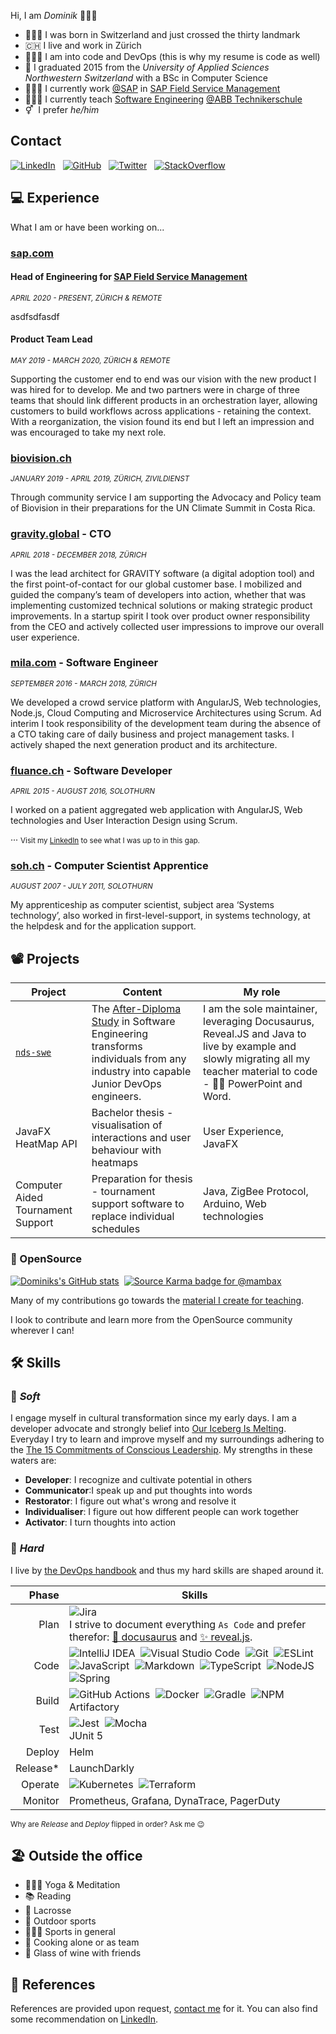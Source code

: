 Hi, I am _Dominik_ 👨🏽‍💻

- 🧑🏽‍🍼 I was born in Switzerland and just crossed the thirty landmark
- 🇨🇭 I live and work in Zürich
- 👨🏽‍💻 I am into code and DevOps (this is why my resume is code as well)
- 🎒 I graduated 2015 from the _University of Applied Sciences Northwestern Switzerland_ with a BSc in Computer Science
- 👷🏽‍♂️ I currently work [@SAP](https://github.com/SAP) in [SAP Field Service Management](https://www.sap.com/products/field-service-management.html)
- 👨🏽‍🏫 I currently teach [Software Engineering](https://github.com/nds-swe) [@ABB Technikerschule](https://www.abbts.ch/nachdiplomstudien/software-engineering/)
- ⚥&nbsp;&nbsp;I prefer _he/him_

## Contact

[![LinkedIn](https://img.shields.io/badge/LinkedIn-0077B5?style=for-the-badge&logo=linkedin&logoColor=white)](https://www.linkedin.com/in/meyerdominik/)&nbsp;&nbsp;&nbsp;[![GitHub](https://img.shields.io/badge/GitHub-100000?style=for-the-badge&logo=github&logoColor=white)](https://github.com/mambax)&nbsp;&nbsp;&nbsp;[![Twitter](https://img.shields.io/badge/Twitter-1DA1F2?style=for-the-badge&logo=twitter&logoColor=white)](https://twitter.com/dominikmey3r)&nbsp;&nbsp;&nbsp;[![StackOverflow](https://img.shields.io/badge/Stack_Overflow-FE7A16?style=for-the-badge&logo=stack-overflow&logoColor=white)](https://stackoverflow.com/users/2709980/m4mbax)

## 💻 Experience

What I am or have been working on...

### [sap.com](https://www.sap.com)
#### Head of Engineering for [SAP Field Service Management](https://www.sap.com/products/field-service-management.html)
<small>_APRIL 2020 - PRESENT, ZÜRICH & REMOTE_</small>

asdfsdfasdf

#### Product Team Lead 
<small>_MAY 2019 - MARCH 2020, ZÜRICH & REMOTE_</small>

Supporting the customer end to end was our vision with the new product I was hired for to develop. Me and two partners were in charge of three teams that should link different products in an orchestration layer, allowing customers to build workflows across applications - retaining the context. With a reorganization, the vision found its end but I left an impression and was encouraged to take my next role.

### [biovision.ch](https://www.biovision.ch)
<small>_JANUARY 2019 - APRIL 2019, ZÜRICH, ZIVILDIENST_</small>

Through community service I am supporting the Advocacy and Policy team of Biovision in their preparations for the UN Climate Summit in Costa Rica.

### [gravity.global](https://gravity.global) - CTO
<small>_APRIL 2018 - DECEMBER 2018, ZÜRICH_</small>

I was the lead architect for GRAVITY software (a digital adoption tool) and the first point-of-contact for our global customer base. I mobilized and guided the company’s team of developers into action, whether that was implementing customized technical solutions or making strategic product improvements. In a startup spirit I took over product owner responsibility from the CEO and actively collected user impressions to improve our overall user experience.

### [mila.com](https://www.mila.com) - Software Engineer
<small>_SEPTEMBER 2016 - MARCH 2018, ZÜRICH_</small>

We developed a crowd service platform with AngularJS, Web technologies, Node.js, Cloud Computing and Microservice Architectures using Scrum. 
Ad interim I took responsibility of the development team during the absence of a CTO taking care of daily business and project management tasks. I actively shaped  the next generation product and its architecture. 

### [fluance.ch](https://fluance.ch) - Software Developer
<small>_APRIL 2015 - AUGUST 2016, SOLOTHURN_</small>

I worked on a patient aggregated web application with AngularJS, Web technologies and User Interaction Design using Scrum.

···
<small>Visit my [LinkedIn](https://www.linkedin.com/in/meyerdominik/) to see what I was up to in this gap.</small>

### [soh.ch](https://so-h.ch) - Computer Scientist Apprentice
<small>_AUGUST 2007 - JULY 2011, SOLOTHURN_</small>

My apprenticeship as computer scientist, subject area ‘Systems technology’, also worked in first-level-support, in systems technology, at the helpdesk and for the application support.

## 📽 Projects

|Project|Content|My role
|-|-|-
|[`nds-swe`](https://nds-swe.github.io/swdt/)|The [After-Diploma Study](https://www.abbts.ch/nachdiplomstudien/software-engineering/) in Software Engineering transforms individuals from any industry into capable Junior DevOps engineers.|I am the sole maintainer, leveraging Docusaurus, Reveal.JS and Java to live by example and slowly migrating all my teacher material to code - 👋🏽 PowerPoint and Word.
|JavaFX HeatMap API|Bachelor thesis - visualisation of interactions and user behaviour with heatmaps|User Experience, JavaFX
|Computer Aided Tournament Support |Preparation for thesis - tournament support software to replace individual schedules|Java, ZigBee Protocol, Arduino, Web technologies

### 📖 OpenSource
[![Dominiks's GitHub stats](https://github-readme-stats.vercel.app/api?username=mambax&show_icons=true&theme=dark&count_private=true)](https://github.com/anuraghazra/github-readme-stats)&nbsp;&nbsp;[![Source Karma badge for @mambax](https://sourcekarma-og.vercel.app/api/mambax/github)](https://sourcekarma.vercel.app/mambax)

Many of my contributions go towards the [material I create for teaching](https://github.com/nds-swe).

I look to contribute and learn more from the OpenSource community wherever I can!

## 🛠 Skills

### 🔧 _Soft_
I engage myself in cultural transformation since my early days. I am a developer advocate and strongly belief into [Our Iceberg Is Melting](https://www.amazon.com/Our-Iceberg-Melting-Succeeding-Conditions/dp/0399563911). Everyday I try to learn and improve myself and my surroundings adhering to the [The 15 Commitments of Conscious Leadership](https://conscious.is/15-commitments). My strengths in these waters are:

- **Developer**: I recognize and cultivate potential in others
- **Communicator**:I speak up and put thoughts into words
- **Restorator**: I figure out what's wrong and resolve it
- **Individualiser**: I figure out how different people can work together
- **Activator**: I turn thoughts into action

### 🔨 _Hard_
I live by [the DevOps handbook](https://www.amazon.com/DevOps-Handbook-World-Class-Reliability-Organizations/dp/1942788002) and thus my hard skills are shaped around it.

|Phase|Skills
|-:|-
|Plan|![Jira](https://img.shields.io/badge/jira-%230A0FFF.svg?style=for-the-badge&logo=jira&logoColor=white)<br/>I strive to document everything `As Code` and prefer therefor: [🦖 docusaurus](https://docusaurus.io/) and [✨ reveal.js](https://revealjs.com/).
|Code|![IntelliJ IDEA](https://img.shields.io/badge/IntelliJIDEA-000000.svg?style=for-the-badge&logo=intellij-idea&logoColor=white)&nbsp;&nbsp;![Visual Studio Code](https://img.shields.io/badge/Visual%20Studio%20Code-0078d7.svg?style=for-the-badge&logo=visual-studio-code&logoColor=white)&nbsp;&nbsp;![Git](https://img.shields.io/badge/git-%23F05033.svg?style=for-the-badge&logo=git&logoColor=white)&nbsp;&nbsp;![ESLint](https://img.shields.io/badge/ESLint-4B3263?style=for-the-badge&logo=eslint&logoColor=white)&nbsp;&nbsp;![JavaScript](https://img.shields.io/badge/javascript-%23323330.svg?style=for-the-badge&logo=javascript&logoColor=%23F7DF1E)&nbsp;&nbsp;![Markdown](https://img.shields.io/badge/markdown-%23000000.svg?style=for-the-badge&logo=markdown&logoColor=white)&nbsp;&nbsp;![TypeScript](https://img.shields.io/badge/typescript-%23007ACC.svg?style=for-the-badge&logo=typescript&logoColor=white)&nbsp;&nbsp;![NodeJS](https://img.shields.io/badge/node.js-6DA55F?style=for-the-badge&logo=node.js&logoColor=white)&nbsp;&nbsp;![Spring](https://img.shields.io/badge/spring-%236DB33F.svg?style=for-the-badge&logo=spring&logoColor=white)
|Build|![GitHub Actions](https://img.shields.io/badge/githubactions-%232671E5.svg?style=for-the-badge&logo=githubactions&logoColor=white)&nbsp;&nbsp;![Docker](https://img.shields.io/badge/docker-%230db7ed.svg?style=for-the-badge&logo=docker&logoColor=white)&nbsp;&nbsp;![Gradle](https://img.shields.io/badge/Gradle-02303A.svg?style=for-the-badge&logo=Gradle&logoColor=white)&nbsp;&nbsp;![NPM](https://img.shields.io/badge/NPM-%23000000.svg?style=for-the-badge&logo=npm&logoColor=white)<br/>Artifactory
|Test|![Jest](https://img.shields.io/badge/-jest-%23C21325?style=for-the-badge&logo=jest&logoColor=white)&nbsp;&nbsp;![Mocha](https://img.shields.io/badge/-mocha-%238D6748?style=for-the-badge&logo=mocha&logoColor=white)<br/>JUnit 5
|Deploy|Helm
|Release*|LaunchDarkly
|Operate|![Kubernetes](https://img.shields.io/badge/kubernetes-%23326ce5.svg?style=for-the-badge&logo=kubernetes&logoColor=white)&nbsp;&nbsp;![Terraform](https://img.shields.io/badge/terraform-%235835CC.svg?style=for-the-badge&logo=terraform&logoColor=white)
|Monitor|Prometheus, Grafana, DynaTrace, PagerDuty

<small>Why are _Release_ and _Deploy_ flipped in order? Ask me 😉</small>

## 🏖 Outside the office

- 🧘🏽‍♂️ Yoga & Meditation
- 📚 Reading
- 🥍 Lacrosse
- 🥾 Outdoor sports
- 🧗🏽‍♂️ Sports in general
- 🍚 Cooking alone or as team
- 🍷 Glass of wine with friends

## 🙊 References

References are provided upon request, [contact me](#contact) for it. You can also find some recommendation on [LinkedIn](https://www.linkedin.com/in/meyerdominik/).